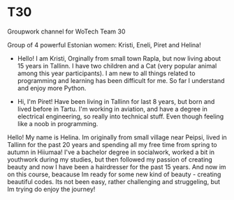 # T30
Groupwork channel for WoTech Team 30

Group of 4 powerful Estonian women: Kristi, Eneli, Piret and Helina!

- Hello! I am Kristi, Orginally from small town Rapla, but now living about 15 years in Tallinn. I have two children and a Cat (very popular animal among this year participants). I am new to all things related to programming and learning has been difficult for me. So far I understand and enjoy more Python. 

- Hi, I'm Piret! Have been living in Tallinn for last 8 years, but born and lived before in Tartu. I'm working in aviation, and have a degree in electrical engineering, so really into technical stuff. Even though feeling like a noob in programming.

Hello! My name is Helina. Im originally from small village near Peipsi, lived in Tallinn for the past 20 years and spending all my free time from spring to autumn in Hiiumaa! I've a bachelor degree in socialwork, worked a bit in youthwork during my studies, but then followed my passion of creating beauty and now I have been a hairdresser for the past 15 years. And now im on this course, beacause Im ready for some new kind of beauty - creating beautiful codes. Its not been easy, rather challenging and struggeling, but Im trying do enjoy the journey!
